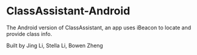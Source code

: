 # ClassAssistant-Android

The Android version of ClassAssistant, an app uses iBeacon to locate and provide class info.

Built by Jing Li, Stella Li, Bowen Zheng
